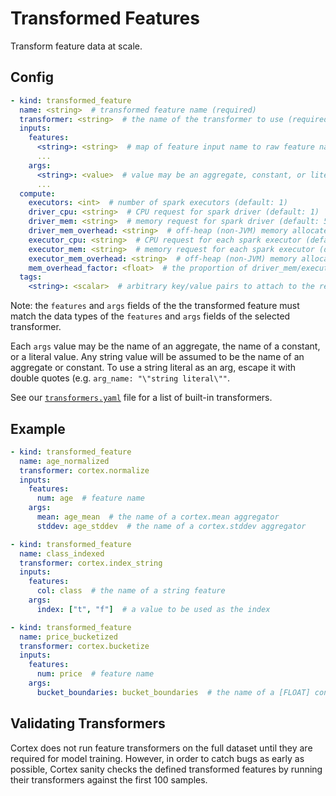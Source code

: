 # Transformed Features

Transform feature data at scale.

## Config

```yaml
- kind: transformed_feature
  name: <string>  # transformed feature name (required)
  transformer: <string>  # the name of the transformer to use (required)
  inputs:
    features:
      <string>: <string>  # map of feature input name to raw feature name(s) (required)
      ...
    args:
      <string>: <value>  # value may be an aggregate, constant, or literal value (optional)
      ...
  compute:
    executors: <int>  # number of spark executors (default: 1)
    driver_cpu: <string>  # CPU request for spark driver (default: 1)
    driver_mem: <string>  # memory request for spark driver (default: 500Mi)
    driver_mem_overhead: <string>  # off-heap (non-JVM) memory allocated to the driver (overrides mem_overhead_factor) (default: min[driver_mem * 0.4, 384Mi])
    executor_cpu: <string>  # CPU request for each spark executor (default: 1)
    executor_mem: <string>  # memory request for each spark executor (default: 500Mi)
    executor_mem_overhead: <string>  # off-heap (non-JVM) memory allocated to each executor (overrides mem_overhead_factor) (default: min[executor_mem * 0.4, 384Mi])
    mem_overhead_factor: <float>  # the proportion of driver_mem/executor_mem which will be additionally allocated for off-heap (non-JVM) memory (default: 0.4)
  tags:
    <string>: <scalar>  # arbitrary key/value pairs to attach to the resource (optional)
```

Note: the `features` and `args` fields of the the transformed feature must match the data types of the `features` and `args` fields of the selected transformer.

Each `args` value may be the name of an aggregate, the name of a constant, or a literal value. Any string value will be assumed to be the name of an aggregate or constant. To use a string literal as an arg, escape it with double quotes (e.g. `arg_name: "\"string literal\""`.

See our [`transformers.yaml`](../../../pkg/transformers/transformers.yaml) file for a list of built-in transformers.

## Example

```yaml
- kind: transformed_feature
  name: age_normalized
  transformer: cortex.normalize
  inputs:
    features:
      num: age  # feature name
    args:
      mean: age_mean  # the name of a cortex.mean aggregator
      stddev: age_stddev  # the name of a cortex.stddev aggregator

- kind: transformed_feature
  name: class_indexed
  transformer: cortex.index_string
  inputs:
    features:
      col: class  # the name of a string feature
    args:
      index: ["t", "f"]  # a value to be used as the index

- kind: transformed_feature
  name: price_bucketized
  transformer: cortex.bucketize
  inputs:
    features:
      num: price  # feature name
    args:
      bucket_boundaries: bucket_boundaries  # the name of a [FLOAT] constant
```

## Validating Transformers

Cortex does not run feature transformers on the full dataset until they are required for model training. However, in order to catch bugs as early as possible, Cortex sanity checks the defined transformed features by running their transformers against the first 100 samples.
